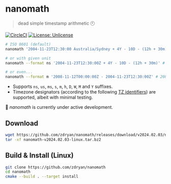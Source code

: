 # nanomath
> dead simple timestamp arithmetic :clock10:

[![CircleCI](https://dl.circleci.com/status-badge/img/gh/zdryan/nanomath/tree/main.svg?style=shield)](https://dl.circleci.com/status-badge/redirect/gh/zdryan/nanomath/tree/main)
[![License: Unlicense](https://img.shields.io/badge/license-Unlicense-blue.svg)]()

```bash
# ISO 8601 (default)
nanomath '2004-11-23T12:30:00 Australia/Sydney + 4Y - 10D - (12h + 30m)' # 2008-11-11T13:00:00Z

# or with given unit
nanomath --format ns '2004-11-23T12:30:00Z + 4Y - 10D - (12h + 30m)' # 1226448000000000000ns

# or even...
nanomath --format m '2008-11-12T00:00:00Z - 2004-11-23T12:30:00Z' # 2087250m
```

- Supports `ns`, `us`, `ms`, `s`, `m`, `h`, `D`, `W`, `M` and `Y` suffixes.
- Timezone designators (according to the following [TZ identifiers](https://en.wikipedia.org/wiki/List_of_tz_database_time_zones)) are supported, albeit with minimal testing.

:wrench: *nanomath* is currently under active development. 

## Download
```bash
wget https://github.com/zdryan/nanomath/releases/download/v2024.02.03/nanomath-v2024.02.03-linux.tar.bz2
tar -xf nanomath-v2024.02.03-linux.tar.bz2
```

## Build & Install (Linux)
```bash
git clone https://github.com/zdryan/nanomath
cd nanomath
cmake --build . --target install
```
